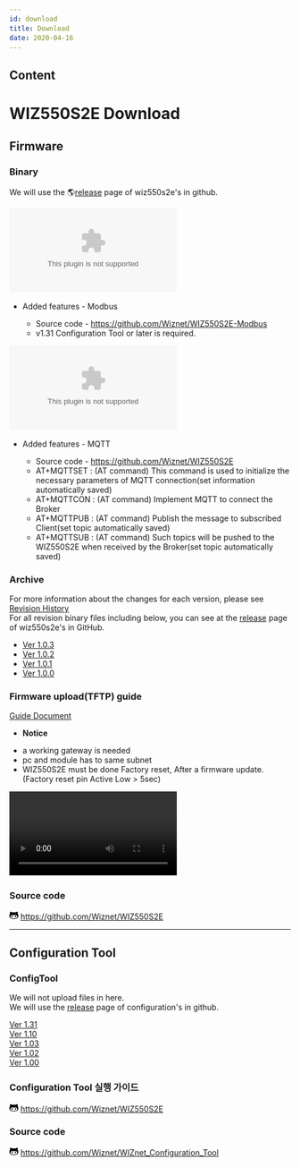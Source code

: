 ```yaml
---
id: download
title: Download
date: 2020-04-16
---
```



## Content
# WIZ550S2E Download

## Firmware

### Binary

We will use the 🌎[release](https://github.com/Wiznet/WIZ550S2E/releases)
page of wiz550s2e's in github.  
  
![Ver 1.4.0 - Modbus
Ver](https://github.com/Wiznet/WIZ550S2E-Modbus/releases/download/v1.4.0/Binary_v140.zip)  
 * Added features - Modbus

    * Source code - https://github.com/Wiznet/WIZ550S2E-Modbus
    * v1.31 Configuration Tool or later is required.


![Ver 1.3.0 - MQTT
Ver](https://github.com/Wiznet/WIZ550S2E/releases/download/v1.3.0/Binary_v130.zip)  
  *  Added features - MQTT


      * Source code - https://github.com/Wiznet/WIZ550S2E
      * AT+MQTTSET : (AT command) This command is used to initialize the necessary parameters of MQTT connection(set information automatically saved)
      * AT+MQTTCON : (AT command) Implement MQTT to connect the Broker
      * AT+MQTTPUB : (AT command) Publish the message to subscribed Client(set topic automatically saved)
      * AT+MQTTSUB : (AT command) Such topics will be pushed to the WIZ550S2E when received by the Broker(set topic automatically saved)


### Archive

For more information about the changes for each version, please see
[Revision
History](https://github.com/Wiznet/WIZ550S2E/blob/master/README.md#RevisionHistory)  
For all revision binary files including below, you can see at the
[release](https://github.com/Wiznet/WIZ550S2E/releases) page of
wiz550s2e's in GitHub.

  - [Ver 1.0.3](/img/products/wiz550s2e/binary_v1.0.3.zip)
  - [Ver 1.0.2](/img/products/wiz550s2e/binary_v1.0.2.zip)
  - [Ver 1.0.1](/img/products/wiz550s2e/binary_v1.0.1.zip)
  - [Ver 1.0.0](/img/products/wiz550s2e/wiz550s2e.zip)

### Firmware upload(TFTP) guide

[Guide Document](/img/products/wiz550s2e/wiz550s2e_fw_uploading_tftp.pdf)  
   * **Notice**

 
   - a working gateway is needed
   - pc and module has to same subnet
   - WIZ550S2E must be done Factory reset, After a firmware update. (Factory reset pin Active Low > 5sec)


![Guide Video](/products/wiz550s2e/without_subtitle.mp4)

### Source code

![](/img/products/w5500/w5500_evb/icons/github.png)
<https://github.com/Wiznet/WIZ550S2E>

-----

## Configuration Tool

### ConfigTool

We will not upload files in here.  
We will use the
[release](https://github.com/Wiznet/WIZnet_Configuration_Tool/releases)
page of configuration's in github.  
  
[Ver 1.31](https://github.com/Wiznet/WIZnet_Configuration_Tool/releases/download/v1.3.1/WIZnet_Configuration_Tool.jar)  
[Ver 1.10](/img/products/wiz550s2e/wiznet_configuration_tool_ver1.10.zip)  
[Ver 1.03](/products/wiz550sr/wiz550sr_download/wiznet_configuration_tool_ver1.03.zip)  
[Ver 1.02](/img/products/wiz550s2e/wiznet_configuration_tool_ver1.02.zip)  
[Ver 1.00](/img/products/wiz550s2e/wiz550s2e_configuration_tool_ver1.00_0724.zip)


### Configuration Tool 실행 가이드

![](/img/github.png)
<https://github.com/Wiznet/WIZ550S2E>

### Source code

![](/img/github.png)
<https://github.com/Wiznet/WIZnet_Configuration_Tool>
